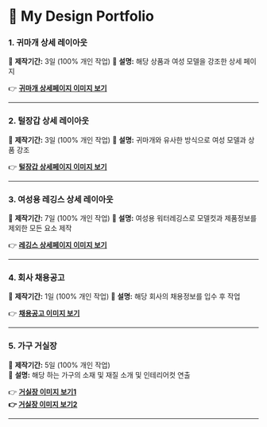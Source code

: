 # 🎨 My Design Portfolio

###  1. 귀마개 상세 레이아웃  
📅 **제작기간:** 3일  (100% 개인 작업)
📌 **설명:** 해당 상품과 여성 모델을 강조한 상세 페이지  

👉 **[귀마개 상세페이지 이미지 보기](https://raw.githubusercontent.com/Kyuseon-LEE/design-portfolio/main/%EA%B7%80%EB%A7%88%EA%B0%9C.jpg)**  

---

###  2. 털장갑 상세 레이아웃  
📅 **제작기간:** 3일  (100% 개인 작업)
📌 **설명:** 귀마개와 유사한 방식으로 여성 모델과 상품 강조  

👉 **[털장갑 상세페이지 이미지 보기](https://raw.githubusercontent.com/Kyuseon-LEE/design-portfolio/main/%ED%84%B8%EC%9E%A5%EA%B0%91.jpg)**  

---

###  3. 여성용 레깅스 상세 레이아웃  
📅 **제작기간:** 7일  (100% 개인 작업)
📌 **설명:** 여성용 워터레깅스로 모델컷과 제품정보를 제외한 모든 요소 제작  

👉 **[레깅스 상세페이지 이미지 보기](https://raw.githubusercontent.com/Kyuseon-LEE/design-portfolio/main/%EB%A0%88%EA%B9%85%EC%8A%A4.jpg)**  

---

###  4. 회사 채용공고  
📅 **제작기간:** 1일  (100% 개인 작업)
📌 **설명:** 해당 회사의 채용정보를 입수 후 작업  

👉 **[채용공고 이미지 보기](https://raw.githubusercontent.com/Kyuseon-LEE/design-portfolio/main/%EC%B1%84%EC%9A%A9%EA%B3%B5%EA%B3%A0.jpg)**  

---

###  5. 가구 거실장  
📅 **제작기간:** 5일  (100% 개인 작업)<br>
📌 **설명:** 해당 하는 가구의 소재 및 재질 소개 및 인테리어컷 연출

👉 **[거실장 이미지 보기1](https://raw.githubusercontent.com/Kyuseon-LEE/design-portfolio/refs/heads/main/%EA%B1%B0%EC%8B%A4%EC%9E%A51.jpg)<br>
👉 [거실장 이미지 보기2](https://raw.githubusercontent.com/Kyuseon-LEE/design-portfolio/refs/heads/main/%EA%B1%B0%EC%8B%A4%EC%9E%A52.jpg)**  

---
